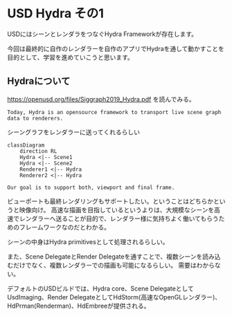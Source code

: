# USD Hydra その1　

USDにはシーンとレンダラをつなぐHydra Frameworkが存在します。

今回は最終的に自作のレンダラーを自作のアプリでHydraを通して動かすことを目的として、学習を進めていこうと思います。

## Hydraについて

https://openusd.org/files/Siggraph2019_Hydra.pdf
を読んでみる。

```
Today, Hydra is an opensource framework to transport live scene graph data to renderers.
``` 

シーングラフをレンダラーに送ってくれるらしい

``` mermaid
classDiagram
    direction RL
    Hydra <|-- Scene1
    Hydra <|-- Scene2
    Renderer1 <|-- Hydra
    Renderer2 <|-- Hydra
```
```
Our goal is to support both, viewport and final frame.
```
ビューポートも最終レンダリングもサポートしたい。ということはどちらかというと映像向け。
高速な描画を目指しているというよりは、大規模なシーンを高速でレンダラーへ送ることが目的で、レンダラー様に気持ちよく働いてもらうためのフレームワークなのだとわかる。

シーンの中身はHydra primitivesとして処理されるらしい。

また、Scene DelegateとRender Delegateを通すことで、複数シーンを読み込むだけでなく、複数レンダラーでの描画も可能になるらしい。
需要はわからない。

デフォルトのUSDビルドでは、Hydra core、Scene DelegateとしてUsdImaging、Render DelegateとしてHdStorm(高速なOpenGLレンダラー)、HdPrman(Renderman)、HdEmbreeが提供される。
